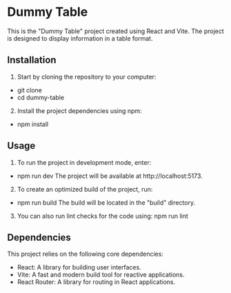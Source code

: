 # Dummy Table

This is the "Dummy Table" project created using React and Vite. The project is designed to display information in a table format.

## Installation

1. Start by cloning the repository to your computer:

- git clone <repository URL>
- cd dummy-table

2. Install the project dependencies using npm:

- npm install

## Usage

1. To run the project in development mode, enter:

- npm run dev
  The project will be available at http://localhost:5173.

2. To create an optimized build of the project, run:

* npm run build
  The build will be located in the "build" directory.

3. You can also run lint checks for the code using:
   npm run lint

## Dependencies

This project relies on the following core dependencies:

- React: A library for building user interfaces.
- Vite: A fast and modern build tool for reactive applications.
- React Router: A library for routing in React applications.
